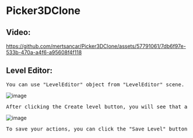 # Picker3DClone
 

## Video:
https://github.com/mertsancar/Picker3DClone/assets/57791061/7db6f97e-533b-470a-a4f6-a95608f4f118



## Level Editor:

<pre>
You can use "LevelEditor" object from "LevelEditor" scene. 
</pre>
![image](https://github.com/mertsancar/Picker3DClone/assets/57791061/3181e4bb-b31c-4fc2-86d9-b6cace9d9744)


<pre>
After clicking the Create level button, you will see that a stage has been created on the screen. Each level consists of the combination of a certain number of stage objects. You can create and edit objects for the level via the Stage object.
</pre>

![image](https://github.com/mertsancar/Picker3DClone/assets/57791061/5fcc062f-e755-4df1-882d-ea31a093c02a)

<pre>
To save your actions, you can click the "Save Level" button on the "LevelEditor" object.
</pre>

